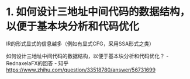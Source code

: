 











# 1. 如何设计三地址中间代码的数据结构，以便于基本块分析和代码优化






IR的形式显式的信息越多（例如有显式CFG，采用SSA形式之类）

如何设计三地址中间代码的数据结构，以便于基本块分析和代码优化？ - RednaxelaFX的回答 - 知乎
https://www.zhihu.com/question/33518780/answer/56731699























































































































